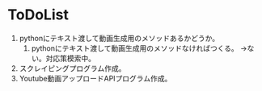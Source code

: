 # ToDoList

1. pythonにテキスト渡して動画生成用のメソッドあるかどうか。
    1. pythonにテキスト渡して動画生成用のメソッドなければつくる。
        →ない。対応策模索中。
1. スクレイピングプログラム作成。
1. Youtube動画アップロードAPIプログラム作成。
